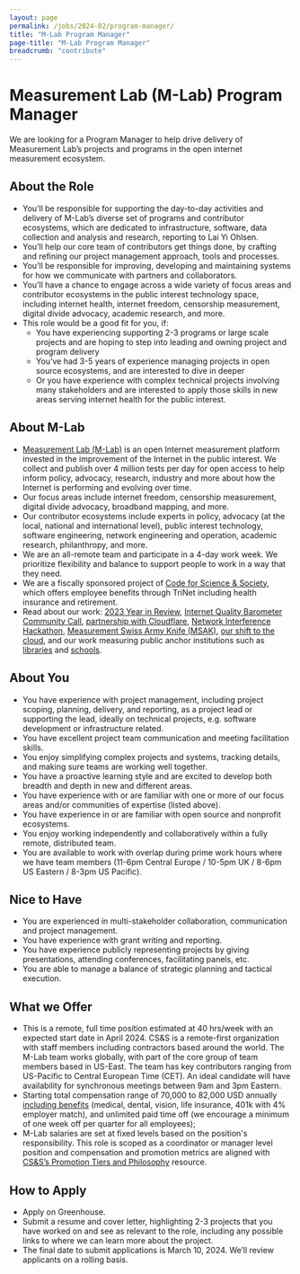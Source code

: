 ```yaml
---
layout: page
permalink: /jobs/2024-02/program-manager/
title: "M-Lab Program Manager"
page-title: "M-Lab Program Manager"
breadcrumb: "contribute"
---
```


# Measurement Lab (M-Lab) Program Manager

We are looking for a Program Manager to help drive delivery of Measurement Lab’s projects and programs in the open internet measurement ecosystem.

## About the Role

* You’ll be responsible for supporting the day-to-day activities and delivery of M-Lab’s diverse set of programs and contributor ecosystems, which are dedicated to infrastructure, software, data collection and analysis and research, reporting to Lai Yi Ohlsen.
* You’ll help our core team of contributors get things done, by crafting and refining our project management approach, tools and processes.
* You’ll be responsible for improving, developing and maintaining systems for how we communicate with partners and collaborators.
* You’ll have a chance to engage across a wide variety of focus areas and contributor ecosystems in the public interest technology space, including internet health, internet freedom, censorship measurement, digital divide advocacy, academic research, and more.
* This role would be a good fit for you, if:
  * You have experiencing supporting 2-3 programs or large scale projects and are hoping to step into leading and owning project and program delivery
  * You’ve had 3-5 years of experience managing projects in open source ecosystems, and are interested to dive in deeper
  * Or you have experience with complex technical projects involving many stakeholders and are interested to apply those skills in new areas serving internet health for the public interest.

## About M-Lab

* [Measurement Lab (M-Lab)](https://www.measurementlab.net/about/) is an open Internet measurement platform invested in the improvement of the Internet in the public interest. We collect and publish over 4 million tests per day for open access to help inform policy, advocacy, research, industry and more about how the Internet is performing and evolving over time.
* Our focus areas include internet freedom, censorship measurement, digital divide advocacy, broadband mapping, and more.
* Our contributor ecosystems include experts in policy, advocacy (at the local, national and international level), public interest technology, software engineering, network engineering and operation, academic research, philanthropy, and more.
* We are an all-remote team and participate in a 4-day work week. We prioritize flexibility and balance to support people to work in a way that they need.
* We are a fiscally sponsored project of [Code for Science & Society](https://www.codeforsociety.org/), which offers employee benefits through TriNet including health insurance and retirement.
* Read about our work: [2023 Year in Review](https://www.measurementlab.net/blog/end-of-year-letter-2023/#2023-year-in-review), [Internet Quality Barometer Community Call](https://www.measurementlab.net/blog/feb24-community-call/#how-should-internet-quality-be-measured?-join-us-for-our-community-call-on-february-1,-2024), [partnership with Cloudflare](https://www.measurementlab.net/blog/cloudflare-aimscoredata-announcement/), [Network Interference Hackathon](https://www.measurementlab.net/blog/imc-hackathon-2023/), [Measurement Swiss Army Knife (MSAK)](https://www.measurementlab.net/blog/introducing-msak/), [our shift to the cloud](https://www.measurementlab.net/blog/virtual-sites-gcp/), and our work measuring public anchor institutions such as [libraries](https://slis.simmons.edu/blogs/mlbn/about/) and [schools](https://projectconnect.unicef.org/about).  

## About You

* You have experience with project management, including project scoping, planning, delivery, and reporting, as a project lead or supporting the lead, ideally on technical projects, e.g. software development or infrastructure related.
* You have excellent project team communication and meeting facilitation skills.
* You enjoy simplifying complex projects and systems, tracking details, and making sure teams are working well together.
* You have a proactive learning style and are excited to develop both breadth and depth in new and different areas.
* You have experience with or are familiar with one or more of our focus areas and/or communities of expertise (listed above).
* You have experience in or are familiar with open source and nonprofit ecosystems.
* You enjoy working independently and collaboratively within a fully remote, distributed team.
* You are available to work with overlap during prime work hours where we have team members (11-6pm Central Europe / 10-5pm UK / 8-6pm US Eastern / 8-3pm US Pacific).

## Nice to Have

* You are experienced in multi-stakeholder collaboration, communication and project management.
* You have experience with grant writing and reporting.
* You have experience publicly representing projects by giving presentations, attending conferences, facilitating panels, etc.
* You are able to manage a balance of strategic planning and tactical execution.

## What we Offer

* This is a remote, full time position estimated at 40 hrs/week with an expected start date in April 2024. CS&S is a remote-first organization with staff members including contractors based around the world. The M-Lab team works globally, with part of the core group of team members based in US-East. The team has key contributors ranging from US-Pacific to Central European Time (CET).  An ideal candidate will have availability for synchronous meetings between 9am and 3pm Eastern.
* Starting total compensation range of 70,000 to 82,000 USD annually [including benefits](https://www.codeforsociety.org/resources/benefits-and-compensation-guide) (medical, dental, vision, life insurance, 401k with 4% employer match), and unlimited paid time off (we encourage a minimum of one week off per quarter for all employees);
* M-Lab salaries are set at fixed levels based on the position's responsibility. This role is scoped as a coordinator or manager level position and compensation and promotion metrics are aligned with [CS&S’s Promotion Tiers and Philosophy](https://www.codeforsociety.org/resources/promotion-tiers-and-philosophy) resource.

## How to Apply

* Apply on Greenhouse.
* Submit a resume and cover letter, highlighting 2-3 projects that you have worked on and see as relevant to the role, including any possible links to where we can learn more about the project.
* The final date to submit applications is March 10, 2024. We’ll review applicants on a rolling basis.
